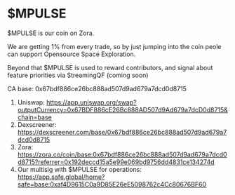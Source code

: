 # $MPULSE

$MPULSE is our coin on Zora. 

We are getting 1% from every trade, so by just jumping into the coin peole can support Opensource Space Exploration.

Beyond that $MPULSE is used to reward contributors, and signal about feature priorities via StreamingQF (coming soon)

CA base:  0x67bdf886ce26bc888ad507d9ad679a7dcd0d8715
1. Uniswap: https://app.uniswap.org/swap?outputCurrency=0x67BDF886cE26Bc888AD507d9Ad679a7dcD0d8715&chain=base
2. Dexscreener: https://dexscreener.com/base/0x67bdf886ce26bc888ad507d9ad679a7dcd0d8715
3. Zora: https://zora.co/coin/base:0x67bdf886ce26bc888ad507d9ad679a7dcd0d8715?referrer=0x192deccd15a5e99e069bd9756dd4831ce134274d
4. Our multisig with $MPULSE for operations: https://app.safe.global/home?safe=base:0xaf4D9615C0a9D85E26eE5098762c4Cc80676BF60